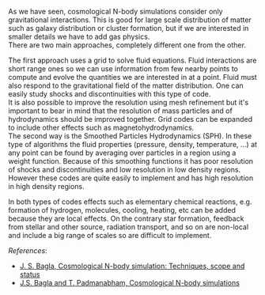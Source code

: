 <!-- 
.. link: 
.. description: 
.. tags: astro/physics, n-body simulations, Cosmology, N-body, PhD, simulation, imported
.. date: 2011-11-29
.. title: Cosmological simulations #6: adding gas!
.. slug: cosmological-simulations-6-adding-gas
-->

As we have seen, cosmological N-body simulations consider only gravitational interactions. This is good for large scale distribution of matter such as galaxy distribution or cluster formation, but if we are interested in smaller details we have to add gas physics.    
There are two main approaches, completely different one from the other.    

<!--TEASER_END-->    

The first approach uses a grid to solve fluid equations. Fluid interactions are short range ones so we can use information from few nearby points to compute and evolve the quantities we are interested in at a point. Fluid must also respond to the gravitational field of the matter distribution. One can easily study shocks and discontinuities with this type of code.    
It is also possible to improve the resolution using mesh refinement but it's important to bear in mind that the resolution of mass particles and of hydrodynamics should be improved together. Grid codes can be expanded to include other effects such as magnetohydrodynamics.    
The second way is the Smoothed Particles Hydrodynamics (SPH). In these type of algorithms the fluid properties (pressure, density, temperature, ...) at any point can be found by averaging over particles in a region using a weight function. Because of this smoothing functions it has poor resolution of shocks and discontinuities and low resolution in low density regions. However these codes are quite easily to implement and has high resolution in high density regions.    
    
In both types of codes effects such as elementary chemical reactions, e.g. formation of hydrogen, molecules, cooling, heating, etc can be added because they are local effects. On the contrary star formation, feedback from stellar and other source, radiation transport, and so on are non-local and include a big range of scales so are difficult to implement.    
    
<em>References</em>:    
<ul>    
<li><a href="http://www.ias.ac.in/currsci/apr102005/1088.pdf" target="_blank" title="J.S. Bagla, Cosmological N-body simulation: Techniques, scope and status">J. S. Bagla, Cosmological N-body simulation: Techniques, scope and status</a></li>
<li><a href="http://adsabs.harvard.edu/abs/1991ComPh...5..164B" target="_blank" title="J.S. Bagla and T. Padmanabham, Cosmological N-body simulations">J.S. Bagla and T. Padmanabham, Cosmological N-body simulations</a></li>
</ul>
